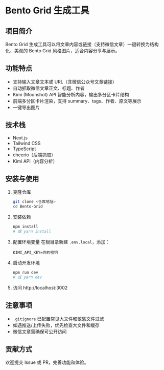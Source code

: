 # Bento Grid 生成工具

## 项目简介
Bento Grid 生成工具可以将文章内容或链接（支持微信文章）一键转换为结构化、美观的 Bento Grid 风格图片，适合内容分享与展示。

## 功能特点
- 支持输入文章文本或 URL（含微信公众号文章链接）
- 自动抓取微信文章正文、标题、作者
- Kimi (Moonshot) API 智能分析内容，输出多分区卡片结构
- 前端多分区卡片渲染，支持 summary、tags、作者、原文等展示
- 一键导出图片

## 技术栈
- Next.js
- Tailwind CSS
- TypeScript
- cheerio（后端抓取）
- Kimi API（内容分析）

## 安装与使用
1. 克隆仓库
   ```bash
   git clone <仓库地址>
   cd Bento-Grid
   ```
2. 安装依赖
   ```bash
   npm install
   # 或 yarn install
   ```
3. 配置环境变量
   在根目录新建 `.env.local`，添加：
   ```
   KIMI_API_KEY=你的密钥
   ```
4. 启动开发环境
   ```bash
   npm run dev
   # 或 yarn dev
   ```
5. 访问 http://localhost:3002

## 注意事项
- `.gitignore` 已配置常见大文件和敏感文件过滤
- 如遇推送/上传失败，优先检查大文件和缓存
- 微信文章需确保可公开访问

## 贡献方式
欢迎提交 Issue 或 PR，完善功能和体验。 